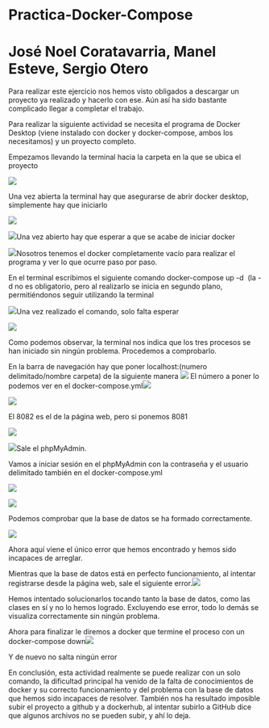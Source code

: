 # Practica-Docker-Compose
# José Noel Coratavarria, Manel Esteve, Sergio Otero
Para realizar este ejercicio nos hemos visto obligados a descargar un proyecto ya realizado y hacerlo con ese. Aún así ha sido bastante complicado llegar a completar el trabajo.

Para realizar la siguiente actividad se necesita el programa de Docker Desktop (viene instalado con docker y docker-compose, ambos los necesitamos) y un proyecto completo.

Empezamos llevando la terminal hacia la carpeta en la que se ubica el proyecto

![](images/image3.png)

Una vez abierta la terminal hay que asegurarse de abrir docker desktop, simplemente hay que iniciarlo

![](images/image4.png)

![](images/image1.png)Una vez abierto hay que esperar a que se acabe de iniciar docker

![](images/image8.png)Nosotros tenemos el docker completamente vacío para realizar el programa y ver lo que ocurre paso por paso.

En el terminal escribimos el siguiente comando docker-compose up -d  (la -d no es obligatorio, pero al realizarlo se inicia en segundo plano, permitiéndonos seguir utilizando la terminal

![](images/image9.png)Una vez realizado el comando, solo falta esperar

![](images/image14.png)

Como podemos observar, la terminal nos indica que los tres procesos se han iniciado sin ningún problema. Procedemos a comprobarlo.

En la barra de navegación hay que poner localhost:(numero delimitado/nombre carpeta) de la siguiente manera ![](images/image15.png) El número a poner lo podemos ver en el docker-compose.yml![](images/image2.png)

![](images/image16.png)

El 8082 es el de la página web, pero si ponemos 8081

![](images/image7.png)

![](images/image13.png)Sale el phpMyAdmin.

Vamos a iniciar sesión en el phpMyAdmin con la contraseña y el usuario delimitado también en el docker-compose.yml

![](images/image10.png)

![](images/image11.png)

Podemos comprobar que la base de datos se ha formado correctamente.

![](images/image5.png)

Ahora aquí viene el único error que hemos encontrado y hemos sido incapaces de arreglar.

Mientras que la base de datos está en perfecto funcionamiento, al intentar registrarse desde la página web, sale el siguiente error.![](images/image12.png)

Hemos intentado solucionarlos tocando tanto la base de datos, como las clases en sí y no lo hemos logrado. Excluyendo ese error, todo lo demás se visualiza correctamente sin ningún problema.

Ahora para finalizar le diremos a docker que termine el proceso con un docker-compose down![](images/image6.png)

Y de nuevo no salta ningún error

En conclusión, esta actividad realmente se puede realizar con un solo comando, la dificultad principal ha venido de la falta de conocimientos de docker y su correcto funcionamiento y del problema con la base de datos que hemos sido incapaces de resolver. También nos ha resultado imposible subir el proyecto a github y a dockerhub, al intentar subirlo a GitHub dice que algunos archivos no se pueden subir, y ahí lo deja.
